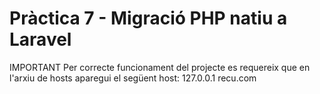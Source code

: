 # Pràctica 7 - Migració PHP natiu a Laravel
IMPORTANT
Per correcte funcionament del projecte es requereix que en l'arxiu de hosts aparegui el següent host:
127.0.0.1      recu.com